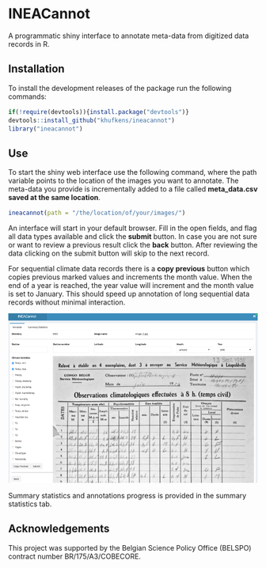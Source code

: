 INEACannot
=======

A programmatic shiny interface to annotate meta-data from digitized data records in R.

Installation
------------

To install the development releases of the package run the following commands:

``` r
if(!require(devtools)){install.package("devtools")}
devtools::install_github("khufkens/ineacannot")
library("ineacannot")
```

Use
---

To start the shiny web interface use the following command, where the path variable points to the location of the images you want to annotate. The meta-data you provide is incrementally added to a file called **meta_data.csv saved at the same location**.

``` r
ineacannot(path = "/the/location/of/your/images/")
```

An interface will start in your default browser. Fill in the open fields, and flag all data types available and click the **submit** button. In case you are not sure or want to review a previous result click the **back** button. After reviewing the data clicking on the submit button will skip to the next record. 

For sequential climate data records there is a **copy previous** button which copies previous marked values and increments the month value. When the end of a year is reached, the year value will increment and the month value is set to January. This should speed up annotation of long sequential data records without minimal interaction.

![](./docs/annotate.png)

Summary statistics and annotations progress is provided in the summary statistics tab.

Acknowledgements
----------------

This project was supported by the Belgian Science Policy Office (BELSPO) contract number BR/175/A3/COBECORE.